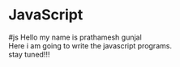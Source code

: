# JavaScript
#js 
Hello my name is prathamesh gunjal
<br>
Here i am going to write the javascript programs.
<br>
stay tuned!!!
<br>   